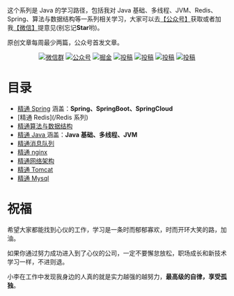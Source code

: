 这个系列是 Java 的学习路径，包括我对 Java 基础、多线程、JVM、Redis、Spring、算法与数据结构等一系列相关学习，大家可以去[【公众号】](#公众号)获取或者加我[【微信】](#微信)提意见(别忘记**Star**哟)。

原创文章每周最少两篇，公众号首发文章。

<p align="center">
  <a href="#微信"><img src="https://img.shields.io/badge/weChat-微信群-blue.svg" alt="微信群"></a>
  <a href="#公众号"><img src="https://img.shields.io/badge/%E5%85%AC%E4%BC%97%E5%8F%B7-小李不秃-lightgrey.svg" alt="公众号"></a>
  <a href="https://juejin.im/user/5ddb5a056fb9a07ad665b1d9"><img src="https://img.shields.io/badge/juejin-掘金-blue.svg" alt="掘金"></a>
  <a href="https://www.zhihu.com/people/aobingJava/activities"><img src="https://img.shields.io/badge/zhihu-知乎-informational" alt="投稿"></a>
  <a href="https://me.csdn.net/qq_35190492"><img src="https://img.shields.io/badge/csdn-CSDN-red.svg" alt="投稿"></a>
  <a href="https://my.oschina.net/javaFamily"><img src="https://img.shields.io/badge/oschina-开源中国-green" alt="投稿"></a>
  <a href="https://www.cnblogs.com/ferryman/"><img src="https://img.shields.io/badge/cnblogs-博客园-important.svg" alt="投稿"></a>
</p>

# 目录

- [精通 Spring](/Spring) 涵盖：**Spring、SpringBoot、SpringCloud**
- [精通 Redis](/Redis 系列)
- [精通算法与数据结构](/Algrithm)
- [精通 Java ](/java)  涵盖：**Java 基础、多线程、JVM**
- [精通消息队列](/MQ)
- [精通 nginx](/Nginx)
- [精通网络架构](/NetWork)
- [精通 Tomcat ](/Tomcat)
- [精通 Mysql ](/MySQL)


# 祝福

希望大家都能找到心仪的工作，学习是一条时而郁郁寡欢，时而开环大笑的路，加油。

如果你通过努力成功进入到了心仪的公司，一定不要懈怠放松，职场成长和新技术学习一样，不进则退。

小李在工作中发现我身边的人真的就是实力越强的越努力，**最高级的自律，享受孤独**。

  <a name="微信"></a>  <a name="公众号"></a>
